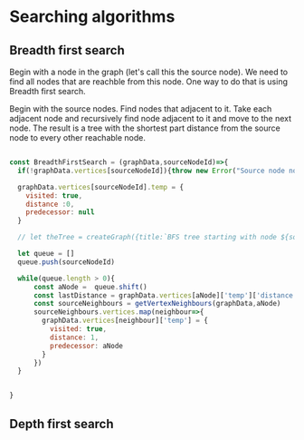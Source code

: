 # Searching algorithms

## Breadth first search 

Begin with a node in the graph (let's call this the source node). We need to find all nodes that are reachble from this node. One way to do that is using Breadth first search. 

Begin with the source nodes. Find nodes that adjacent to it. Take each adjacent node and recursively find node adjacent to it and move to the next node. The result is a tree with the shortest part distance from the source node to every other reachable node. 

```js

const BreadthFirstSearch = (graphData,sourceNodeId)=>{
  if(!graphData.vertices[sourceNodeId]){throw new Error("Source node not found")}

  graphData.vertices[sourceNodeId].temp = {
    visited: true,
    distance :0,
    predecessor: null
  }

  // let theTree = createGraph({title:`BFS tree starting with node ${sourceNodeId}`})

  let queue = []
  queue.push(sourceNodeId)

  while(queue.length > 0){
      const aNode =  queue.shift()
      const lastDistance = graphData.vertices[aNode]['temp']['distance']
      const sourceNeighbours = getVertexNeighbours(graphData,aNode)
      sourceNeighbours.vertices.map(neighbour=>{
        graphData.vertices[neighbour]['temp'] = {
          visited: true,
          distance: 1,
          predecessor: aNode
        }
      })
  }


}

```


## Depth first search 


